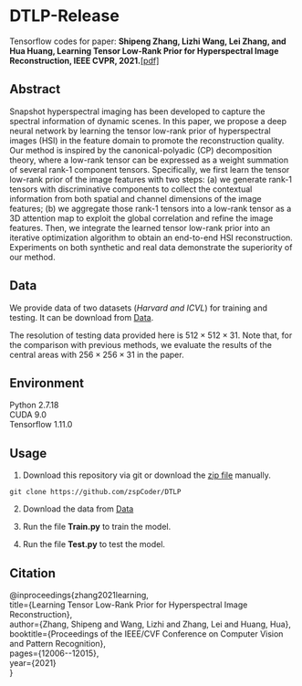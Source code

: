 # DTLP-Release
Tensorflow codes for paper: **Shipeng Zhang, Lizhi Wang, Lei Zhang, and Hua Huang, Learning Tensor Low-Rank Prior for Hyperspectral Image Reconstruction, IEEE CVPR, 2021.**[[pdf]](https://openaccess.thecvf.com/content/CVPR2021/papers/Zhang_Learning_Tensor_Low-Rank_Prior_for_Hyperspectral_Image_Reconstruction_CVPR_2021_paper.pdf)

## Abstract
Snapshot hyperspectral imaging has been developed to capture the spectral information of dynamic scenes. In this paper, we propose a deep neural network by learning the tensor low-rank prior of hyperspectral images (HSI) in the feature domain to promote the reconstruction quality. Our method is inspired by the canonical-polyadic (CP) decomposition theory, where a low-rank tensor can be expressed as a weight summation of several rank-1 component tensors. Specifically, we first learn the tensor low-rank prior of the image features with two steps: (a) we generate rank-1 tensors with discriminative components to collect the contextual information from both spatial and channel dimensions of the image features; (b) we aggregate those rank-1 tensors into a low-rank tensor as a 3D attention map to exploit the global correlation and refine the image features. Then, we integrate the learned tensor low-rank prior into an iterative optimization algorithm to obtain an end-to-end HSI reconstruction. Experiments on both synthetic and real data demonstrate the superiority of our method.

## Data
We provide data of two datasets (*Harvard and ICVL*) for training and testing. It can be download from [Data](https://drive.google.com/drive/). 

The resolution of testing data provided here is $512 \times 512 \times 31$. Note that, for the comparison with previous methods, we evaluate the results of the central areas with $256 \times 256 \times 31$ in the paper.

## Environment
Python 2.7.18<br/>
CUDA 9.0<br/>
Tensorflow 1.11.0<br/>


## Usage
1. Download this repository via git or download the [zip file](https://codeload.github.com/zspCoder/DTLP/main) manually.
```
git clone https://github.com/zspCoder/DTLP
```
2. Download the data from [Data](https://drive.google.com/drive/)

2. Run the file **Train.py** to train the model.

3. Run the file **Test.py** to test the model.

## Citation
@inproceedings{zhang2021learning,<br/>
  title={Learning Tensor Low-Rank Prior for Hyperspectral Image Reconstruction},<br/>
  author={Zhang, Shipeng and Wang, Lizhi and Zhang, Lei and Huang, Hua},<br/>
  booktitle={Proceedings of the IEEE/CVF Conference on Computer Vision and Pattern Recognition},<br/>
  pages={12006--12015},<br/>
  year={2021}<br/>
}